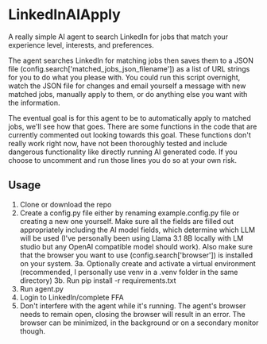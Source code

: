 # LinkedInAIApply
A really simple AI agent to search LinkedIn for jobs that match your experience level, interests, and preferences.

The agent searches LinkedIn for matching jobs then saves them to a JSON file (config.search['matched_jobs_json_filename']) as a list of URL strings for you to do what you please with. You could run this script overnight, watch the JSON file for changes and email yourself a message with new matched jobs, manually apply to them, or do anything else you want with the information.

The eventual goal is for this agent to be to automatically apply to matched jobs, we'll see how that goes. There are some functions in the code that are currently commented out looking towards this goal. These functions don't really work right now, have not been thoroughly tested and include dangerous functionality like directly running AI generated code. If you choose to uncomment and run those lines you do so at your own risk.

## Usage
1. Clone or download the repo
2. Create a config.py file either by renaming example.config.py file or creating a new one yourself. Make sure all the fields are filled out appropriately including the AI model fields, which determine which LLM will be used (I've personally been using Llama 3.1 8B locally with LM studio but any OpenAI compatible model should work). Also make sure that the browser you want to use (config.search['browser']) is installed on your system.
3a. Optionally create and activate a virtual environment (recommended, I personally use venv in a .venv folder in the same directory)
3b. Run pip install -r requirements.txt
4. Run agent.py
5. Login to LinkedIn/complete FFA
6. Don't interfere with the agent while it's running. The agent's browser needs to remain open, closing the browser will result in an error. The browser can be minimized, in the background or on a secondary monitor though.